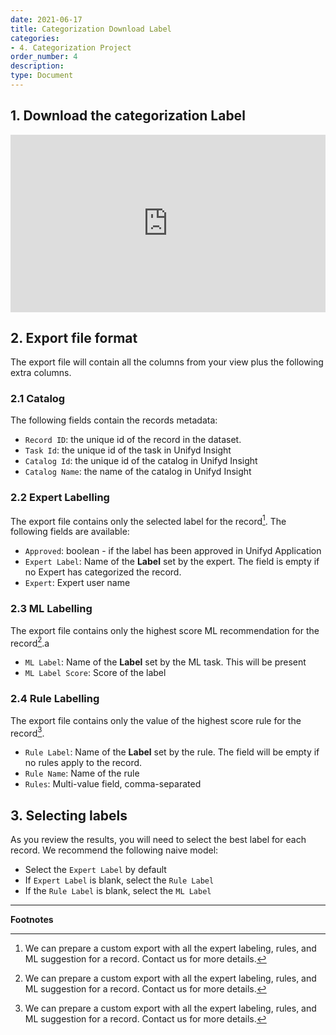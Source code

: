 ```yaml
---
date: 2021-06-17
title: Categorization Download Label
categories:
- 4. Categorization Project
order_number: 4
description:
type: Document
---
```


## 1. Download the categorization Label 

<div style="padding:56.25% 0 0 0;position:relative;"><iframe src="https://player.vimeo.com/video/637968680?h=473645900b&amp;badge=0&amp;autopause=0&amp;player_id=0&amp;app_id=58479" frameborder="0" allow="autoplay; fullscreen; picture-in-picture" allowfullscreen style="position:absolute;top:0;left:0;width:100%;height:100%;" title="Download Categorization Label"></iframe></div><script src="https://player.vimeo.com/api/player.js"></script>


## 2. Export file format 

The export file will contain all the columns from your view plus the following extra columns.

### 2.1 Catalog

The following fields contain the records metadata: 
* `Record ID`: the unique id of the record in the dataset.
* `Task Id`: the unique id of the task in Unifyd Insight
* `Catalog Id`: the unique id of the catalog in Unifyd Insight
* `Catalog Name`: the name of the catalog in Unifyd Insight

### 2.2 Expert Labelling

The export file contains only the selected label for the record[^1]. The following fields are available: 
* `Approved`: boolean - if the label has been approved in Unifyd Application
* `Expert Label`: Name of the **Label** set by the expert. The field is empty if no Expert has categorized the record. 
* `Expert`: Expert user name

### 2.3 ML Labelling

The export file contains only the highest score ML recommendation for the record[^1].a
* `ML Label`: Name of the **Label** set by the ML task. This will be present 
* `ML Label Score`: Score of the label 

### 2.4 Rule Labelling

The export file contains only the value of the highest score rule for the record[^1]. 
* `Rule Label`: Name of the **Label** set by the rule. The field will be empty if no rules apply to the record. 
* `Rule Name`: Name of the rule
* `Rules`: Multi-value field, comma-separated


## 3. Selecting labels

As you review the results, you will need to select the best label for each record. We recommend the following naive model:
* Select the `Expert Label` by default
* If `Expert Label` is blank, select the `Rule Label`
* If the `Rule Label` is blank, select the `ML Label`


---
**Footnotes**

[^1]: We can prepare a custom export with all the expert labeling, rules, and ML suggestion for a record. Contact us for more details. 
